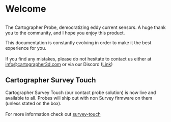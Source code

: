 # Welcome

<figure><img src=".gitbook/assets/Carto3Dwhite.avif" alt=""><figcaption></figcaption></figure>

The Cartographer Probe, democratizing eddy current sensors. A huge thank you to the community, and I hope you enjoy this product.

This documentation is constantly evolving in order to make it the best experience for you.\
\
If you find any mistakes, please do not hesitate to contact us either at [info@cartographer3d.com](mailto:info@cartographer3d.com) or via our Discord ([Link](https://discord.gg/6DRRr66wYB))

## Cartographer Survey Touch

Cartographer Survey Touch (our contact probe solution) is now live and available to all. Probes will ship out with non Survey firmware on them (unless stated on the box). \
\
For more information check out [survey-touch](cartographer-probe/survey-touch/ "mention")
